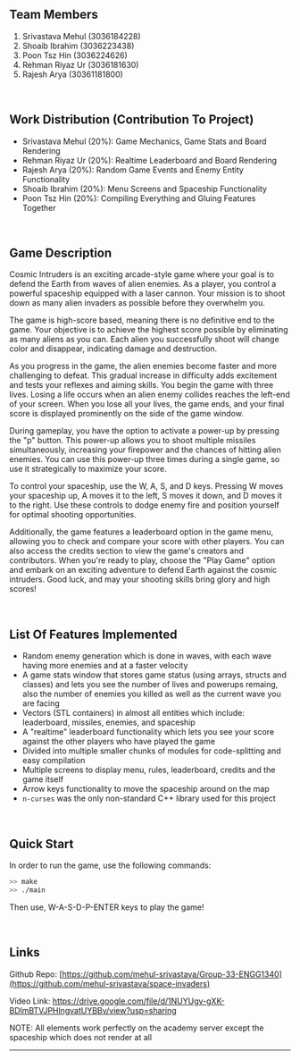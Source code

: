 ## Team Members
1.	Srivastava Mehul (3036184228)
2.	Shoaib Ibrahim (3036223438)
3.	Poon Tsz Hin (3036224626)
4.	Rehman Riyaz Ur (3036181630)
5.	Rajesh Arya (30361181800)

<br />

## Work Distribution (Contribution To Project)
- Srivastava Mehul (20%): Game Mechanics, Game Stats and Board Rendering
- Rehman Riyaz Ur (20%): Realtime Leaderboard and Board Rendering
- Rajesh Arya (20%): Random Game Events and Enemy Entity Functionality
- Shoaib Ibrahim (20%): Menu Screens and Spaceship Functionality
- Poon Tsz Hin (20%): Compiling Everything and Gluing Features Together

<br />

## Game Description

Cosmic Intruders is an exciting arcade-style game where your goal is to defend the Earth from waves of alien enemies. As a player, you control a powerful spaceship equipped with a laser cannon. Your mission is to shoot down as many alien invaders as possible before they overwhelm you.

The game is high-score based, meaning there is no definitive end to the game. Your objective is to achieve the highest score possible by eliminating as many aliens as you can. Each alien you successfully shoot will change color and disappear, indicating damage and destruction.

As you progress in the game, the alien enemies become faster and more challenging to defeat. This gradual increase in difficulty adds excitement and tests your reflexes and aiming skills.
You begin the game with three lives. Losing a life occurs when an alien enemy collides reaches the left-end of your screen. When you lose all your lives, the game ends, and your final score is displayed prominently on the side of the game window.

During gameplay, you have the option to activate a power-up by pressing the "p" button. This power-up allows you to shoot multiple missiles simultaneously, increasing your firepower and the chances of hitting alien enemies. You can use this power-up three times during a single game, so use it strategically to maximize your score.

To control your spaceship, use the W, A, S, and D keys. Pressing W moves your spaceship up, A moves it to the left, S moves it down, and D moves it to the right. Use these controls to dodge enemy fire and position yourself for optimal shooting opportunities.

Additionally, the game features a leaderboard option in the game menu, allowing you to check and compare your score with other players. You can also access the credits section to view the game's creators and contributors.
When you're ready to play, choose the "Play Game" option and embark on an exciting adventure to defend Earth against the cosmic intruders. Good luck, and may your shooting skills bring glory and high scores!

<br />

## List Of Features Implemented
- Random enemy generation which is done in waves, with each wave having more enemies and at a faster velocity
- A game stats window that stores game status (using arrays, structs and classes) and lets you see the number of lives and powerups remaing, also the number of enemies you killed as well as the current wave you are facing
- Vectors (STL containers) in almost all entities which include: leaderboard, missiles, enemies, and spaceship
- A "realtime" leaderboard functionality which lets you see your score against the other players who have played the game
- Divided into multiple smaller chunks of modules for code-splitting and easy compilation
- Multiple screens to display menu, rules, leaderboard, credits and the game itself
- Arrow keys functionality to move the spaceship around on the map
- `n-curses` was the only non-standard C++ library used for this project

<br />

## Quick Start
In order to run the game, use the following commands:
```bash
>> make
>> ./main
```

Then use, W-A-S-D-P-ENTER keys to play the game!

<br />

## Links
Github Repo: [https://github.com/mehul-srivastava/Group-33-ENGG1340](https://github.com/mehul-srivastava/space-invaders)

Video Link: https://drive.google.com/file/d/1NUYUgv-gXK-BDlmBTVJPHlngvatUYBBv/view?usp=sharing




NOTE: All elements work perfectly on the academy server except the spaceship which does not render at all
<hr>
